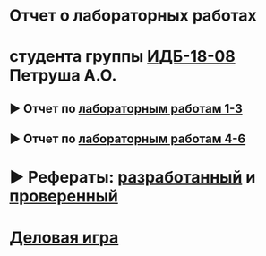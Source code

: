 # Отчет о лабораторных работах
# студента группы [ИДБ-18-08](https://docs.google.com/spreadsheets/d/1bKTqLJ_fwtBglIUNzz2MdDjdNV1_TjivVgGB1mNEjXw/edit?usp=sharing) Петруша А.О.

## ► Отчет по [лабораторным работам 1-3](https://github.com/Annushka-13/PetrushAnn.github.io/wiki/Labs-1-3)

## ► Отчет по [лабораторным работам 4-6]()

# ► Рефераты: [разработанный]() и [проверенный]()

# [Деловая игра]()
